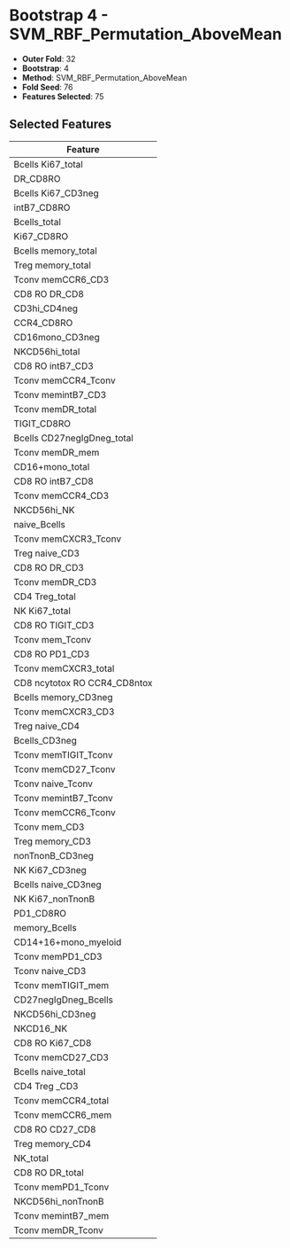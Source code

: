 # Bootstrap 4 - SVM_RBF_Permutation_AboveMean

- **Outer Fold**: 32
- **Bootstrap**: 4
- **Method**: SVM_RBF_Permutation_AboveMean
- **Fold Seed**: 76
- **Features Selected**: 75

## Selected Features

| Feature |
|---------|
| Bcells Ki67_total |
| DR_CD8RO |
| Bcells Ki67_CD3neg |
| intB7_CD8RO |
| Bcells_total |
| Ki67_CD8RO |
| Bcells memory_total |
| Treg memory_total |
| Tconv memCCR6_CD3 |
| CD8 RO DR_CD8 |
| CD3hi_CD4neg |
| CCR4_CD8RO |
| CD16mono_CD3neg |
| NKCD56hi_total |
| CD8 RO intB7_CD3 |
| Tconv memCCR4_Tconv |
| Tconv memintB7_CD3 |
| Tconv memDR_total |
| TIGIT_CD8RO |
| Bcells CD27negIgDneg_total |
| Tconv memDR_mem |
| CD16+mono_total |
| CD8 RO intB7_CD8 |
| Tconv memCCR4_CD3 |
| NKCD56hi_NK |
| naive_Bcells |
| Tconv memCXCR3_Tconv |
| Treg naive_CD3 |
| CD8 RO DR_CD3 |
| Tconv memDR_CD3 |
| CD4 Treg_total |
| NK Ki67_total |
| CD8 RO TIGIT_CD3 |
| Tconv mem_Tconv |
| CD8 RO PD1_CD3 |
| Tconv memCXCR3_total |
| CD8 ncytotox RO CCR4_CD8ntox |
| Bcells memory_CD3neg |
| Tconv memCXCR3_CD3 |
| Treg naive_CD4 |
| Bcells_CD3neg |
| Tconv memTIGIT_Tconv |
| Tconv memCD27_Tconv |
| Tconv naive_Tconv |
| Tconv memintB7_Tconv |
| Tconv memCCR6_Tconv |
| Tconv mem_CD3 |
| Treg memory_CD3 |
| nonTnonB_CD3neg |
| NK Ki67_CD3neg |
| Bcells naive_CD3neg |
| NK Ki67_nonTnonB |
| PD1_CD8RO |
| memory_Bcells |
| CD14+16+mono_myeloid |
| Tconv memPD1_CD3 |
| Tconv naive_CD3 |
| Tconv memTIGIT_mem |
| CD27negIgDneg_Bcells |
| NKCD56hi_CD3neg |
| NKCD16_NK |
| CD8 RO Ki67_CD8 |
| Tconv memCD27_CD3 |
| Bcells naive_total |
| CD4 Treg _CD3 |
| Tconv memCCR4_total |
| Tconv memCCR6_mem |
| CD8 RO CD27_CD8 |
| Treg memory_CD4 |
| NK_total |
| CD8 RO DR_total |
| Tconv memPD1_Tconv |
| NKCD56hi_nonTnonB |
| Tconv memintB7_mem |
| Tconv memDR_Tconv |
